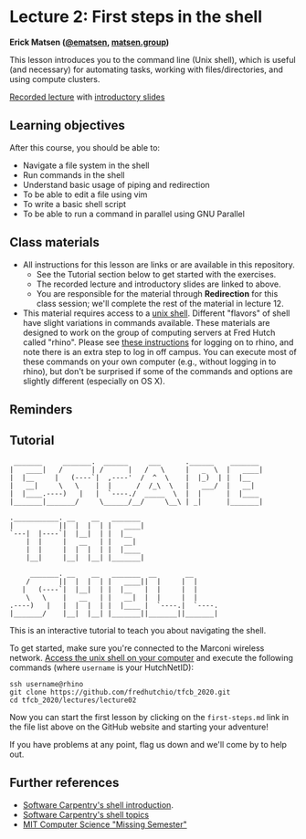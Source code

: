 # Lecture 2: First steps in the shell

**Erick Matsen ([@ematsen](https://twitter.com/ematsen), [matsen.group](http://matsen.group))**

This lesson introduces you to the command line (Unix shell), which is useful (and necessary) for automating tasks, working with files/directories, and using compute clusters.

[Recorded lecture](https://www.youtube.com/watch?v=dzkacZ2BTjw) with [introductory slides](https://fredhutchio.github.io/tfcb_2020/lectures/lecture02/slides/slides.html)


## Learning objectives

After this course, you should be able to:

- Navigate a file system in the shell
- Run commands in the shell
- Understand basic usage of piping and redirection
- To be able to edit a file using vim
- To write a basic shell script
- To be able to run a command in parallel using GNU Parallel

## Class materials

- All instructions for this lesson are links or are available in this repository.
  - See the Tutorial section below to get started with the exercises.
  - The recorded lecture and introductory slides are linked to above.
  - You are responsible for the material through **Redirection** for this class session; we'll complete the rest of the material in lecture 12.
- This material requires access to a [unix shell](https://github.com/fredhutchio/tfcb_2020/tree/master/software#unix-command-line). Different "flavors" of shell have slight variations in commands available. These materials are designed to work on the group of computing servers at Fred Hutch called "rhino". Please see [these instructions](https://github.com/fredhutchio/tfcb_2020/tree/master/software/unix_rhino.md) for logging on to rhino, and note there is an extra step to log in off campus. You can execute most of these commands on your own computer (e.g., without logging in to rhino), but don't be surprised if some of the commands and options are slightly different (especially on OS X).

## Reminders

<!--
- The first questions for homework 4 (command line) are available [here](https://github.com/fredhutchio/tfcb_2020/tree/master/homeworks/homework04); it may be useful to reference these questions as you work through material in today's class. The assignment is due at 12 pm on Nov 7. It is not yet available through GitHub Classroom, but a link will be emailed to you by Nov 5 when the second half of the shell homework is available.
- We'll be working in Python in the next class; please make sure you have [Anaconda](https://github.com/fredhutchio/tfcb_2020/tree/master/software#python) installed, which includes Python, Jupyter notebooks and other packages we'll be using in later classes.
- The regularly scheduled office hours (for fredhutch.io) don't seem to be workable or necessary for most folks! If you would like assistance with homework or course material, please let Kate (or Katie) know, and we'd be happy to meet you before (or after) class (the syllabus/README for this repo has been updated accordingly).
-->

## Tutorial

     _______     _______.  ______     ___      .______    _______
    |   ____|   /       | /      |   /   \     |   _  \  |   ____|
    |  |__     |   (----`|  ,----'  /  ^  \    |  |_)  | |  |__
    |   __|     \   \    |  |      /  /_\  \   |   ___/  |   __|
    |  |____.----)   |   |  `----./  _____  \  |  |      |  |____
    |_______|_______/     \______/__/     \__\ | _|      |_______|

    .___________. __    __   _______
    |           ||  |  |  | |   ____|
    `---|  |----`|  |__|  | |  |__
        |  |     |   __   | |   __|
        |  |     |  |  |  | |  |____
        |__|     |__|  |__| |_______|

         _______. __    __   _______  __       __
        /       ||  |  |  | |   ____||  |     |  |
       |   (----`|  |__|  | |  |__   |  |     |  |
        \   \    |   __   | |   __|  |  |     |  |
    .----)   |   |  |  |  | |  |____ |  `----.|  `----.
    |_______/    |__|  |__| |_______||_______||_______|


This is an interactive tutorial to teach you about navigating the shell.

To get started, make sure you're connected to the Marconi wireless network.
[Access the unix shell on your computer](https://github.com/fredhutchio/tfcb_2020/tree/master/software#unix-command-line) and execute the following commands (where `username` is your HutchNetID):

    ssh username@rhino
    git clone https://github.com/fredhutchio/tfcb_2020.git
    cd tfcb_2020/lectures/lecture02

Now you can start the first lesson by clicking on the `first-steps.md` link in the file list above on the GitHub website and starting your adventure!

If you have problems at any point, flag us down and we'll come by to help out.


## Further references

* [Software Carpentry's shell introduction](https://swcarpentry.github.io/shell-novice/).
* [Software Carpentry's shell topics](https://carpentries-incubator.github.io/shell-extras/)
* [MIT Computer Science "Missing Semester"](https://missing.csail.mit.edu/)
